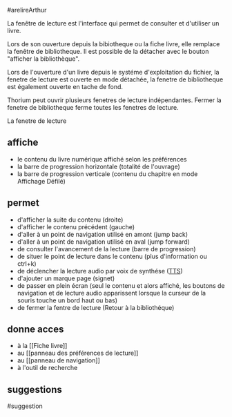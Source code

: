 #arelireArthur 

La fenêtre de lecture est l'interface qui permet de consulter et d'utiliser un livre.

Lors de son ouverture depuis la bibiotheque ou la fiche livre, elle remplace la fenêtre de bibliotheque. Il est possible de la détacher avec le bouton "afficher la bibliothèque".

Lors de l'ouverture d'un livre depuis le systéme d'exploitation du fichier, la fenetre de lecture est ouverte en mode détachée, la fenetre de bibliotheque est également ouverte en tache de fond.

Thorium peut ouvrir plusieurs fenetres de lecture indépendantes. Fermer la fenetre de bibliotheque ferme toutes les fenetres de lecture. 

La fenetre de lecture 

## affiche
* le contenu du livre numérique affiché selon les préférences
* la barre de progression horizontale (totalité de l'ouvrage)
* la barre de progression verticale (contenu du chapitre en mode Affichage Défilé)

## permet 
* d'afficher la suite du contenu (droite)
* d'afficher le contenu précédent (gauche)
* d'aller à un point de navigation utilisé en amont (jump back)
* d'aller à un point de navigation utilisé en aval (jump forward)
* de consulter l'avancement de la lecture (barre de progression)
* de situer le point de lecture dans le contenu (plus d'information ou ctrl+k)
* de déclencher la lecture audio par voix de synthése ([TTS](Glossaire.md#tts))
* d'ajouter un marque page (signet)
* de passer en plein écran (seul le contenu et alors affiché, les boutons de navigation et de lecture audio apparissent lorsque la curseur de la souris touche un bord haut ou bas)
* de fermer la fentre de lecture (Retour à la bibliothéque)

## donne acces
* à la [[Fiche livre]]
* au [[panneau des préférences de lecture]]
* au [[panneau de navigation]]
* à l'outil de recherche


## suggestions
#suggestion
